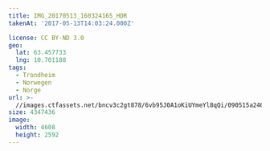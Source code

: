 ```yaml
---
title: IMG_20170513_160324165_HDR
takenAt: '2017-05-13T14:03:24.000Z'

license: CC BY-ND 3.0
geo:
  lat: 63.457733
  lng: 10.701188
tags:
  - Trondheim
  - Norwegen
  - Norge
url: >-
  //images.ctfassets.net/bncv3c2gt878/6vb95J0A1oKiUYmeYl8qQi/090515a246052d0b7f2f1aea6fd6c55b/img_20170513_160324165_hdr_34520059931_o
size: 4347436
image:
  width: 4608
  height: 2592
---
```

